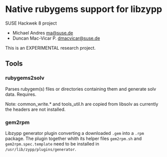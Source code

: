 
# Native rubygems support for libzypp

SUSE Hackwek 8 project

* Michael Andres <ma@suse.de>
* Duncan Mac-Vicar P. <dmacvicar@suse.de>

This is an EXPERIMENTAL research project.

## Tools

### rubygems2solv

Parses rubygem(s) files or directories containing them and generate solv data.
Requires.

Note: common_write.* and tools_util.h are copied from libsolv as currently the
headers are not installed.

### gem2rpm

Libzypp generator plugin converting a downloaded `.gem` into a `.rpm` package.
The plugin together whith its helper files `gem2rpm.sh` and `gem2rpm.spec.template`
need to be installed in `/usr/lib/zypp/plugins/generator`.

